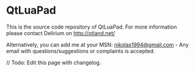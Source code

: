 # QtLuaPad #

This is the source code repository of QtLuaPad. For more information please contact Delirium on http://otland.net/

Alternatively, you can add me at your MSN: nikolas1994@gmail.com - Any email with questions/suggestions or complaints is accepted.


// Todo: Edit this page with changelog.